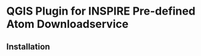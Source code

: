 QGIS Plugin for INSPIRE Pre-defined Atom Downloadservice
===============================


## Installation
